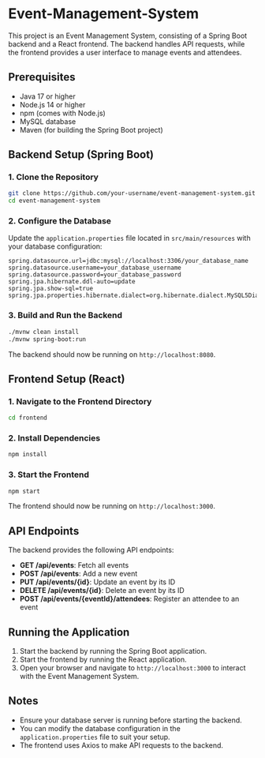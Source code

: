 # Event-Management-System

This project is an Event Management System, consisting of a Spring Boot backend and a React frontend. The backend handles API requests, while the frontend provides a user interface to manage events and attendees.

## Prerequisites

- Java 17 or higher
- Node.js 14 or higher
- npm (comes with Node.js)
- MySQL database
- Maven (for building the Spring Boot project)

## Backend Setup (Spring Boot)

### 1. Clone the Repository

```bash
git clone https://github.com/your-username/event-management-system.git
cd event-management-system
```

### 2. Configure the Database

Update the `application.properties` file located in `src/main/resources` with your database configuration:

```properties
spring.datasource.url=jdbc:mysql://localhost:3306/your_database_name
spring.datasource.username=your_database_username
spring.datasource.password=your_database_password
spring.jpa.hibernate.ddl-auto=update
spring.jpa.show-sql=true
spring.jpa.properties.hibernate.dialect=org.hibernate.dialect.MySQL5Dialect
```


### 3. Build and Run the Backend

```bash
./mvnw clean install
./mvnw spring-boot:run
```

The backend should now be running on `http://localhost:8080`.

## Frontend Setup (React)

### 1. Navigate to the Frontend Directory

```bash
cd frontend
```

### 2. Install Dependencies

```bash
npm install
```

### 3. Start the Frontend

```bash
npm start
```

The frontend should now be running on `http://localhost:3000`.

## API Endpoints

The backend provides the following API endpoints:

- **GET /api/events**: Fetch all events
- **POST /api/events**: Add a new event
- **PUT /api/events/{id}**: Update an event by its ID
- **DELETE /api/events/{id}**: Delete an event by its ID
- **POST /api/events/{eventId}/attendees**: Register an attendee to an event

## Running the Application

1. Start the backend by running the Spring Boot application.
2. Start the frontend by running the React application.
3. Open your browser and navigate to `http://localhost:3000` to interact with the Event Management System.

## Notes

- Ensure your database server is running before starting the backend.
- You can modify the database configuration in the `application.properties` file to suit your setup.
- The frontend uses Axios to make API requests to the backend.

